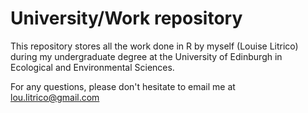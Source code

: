 # University/Work repository 

This repository stores all the work done in R by myself (Louise Litrico) during my undergraduate degree at the University of Edinburgh in Ecological and Environmental Sciences.

For any questions, please don't hesitate to email me  at lou.litrico@gmail.com

